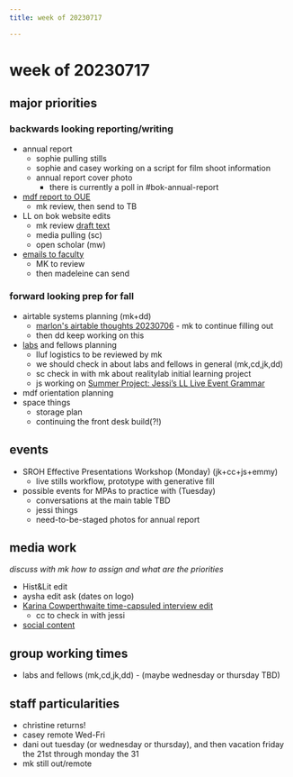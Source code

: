 ```yaml
---
title: week of 20230717

---
```


# week of 20230717
## major priorities
### backwards looking reporting/writing
* annual report
    * sophie pulling stills
    * sophie and casey working on a script for film shoot information
    * annual report cover photo
        * there is currently a poll in #bok-annual-report
* [mdf report to OUE](https://docs.google.com/document/d/14vQzFwAxpqLtIFgCbzo23O5i7Da8jDG4tDrUzVHzGg0/edit#heading=h.c6fwtzb389kp)
    * mk review, then send to TB
* LL on bok website edits
    * mk review [draft text](https://drive.google.com/drive/folders/1k_Lh9v17yz3xdwxVVsdXMvVBMK-M31o-)
    * media pulling (sc)
    * open scholar (mw)
* [emails to faculty](https://hackmd.io/@ll-summer-23/Bk2ncmoFh)
    * MK to review
    * then madeleine can send
### forward looking prep for fall
* airtable systems planning (mk+dd)
    * [marlon's airtable thoughts 20230706](/Ti4vjUotSlqI874KVKy9Vw) - mk to continue filling out 
    * then dd keep working on this
* [labs](https://hackmd.io/@ll-summer-23/r13tuFkdh/%2FF-BW3iubSFaKmbA5Dc6aeQ) and fellows planning
    * lluf logistics to be reviewed by mk
    * we should check in about labs and fellows in general (mk,cd,jk,dd)
    * sc check in with mk about realitylab initial learning project
    * js working on [Summer Project: Jessi’s LL Live Event Grammar](/KKLnuTmWQeqdRjK_rGCJEQ)
* mdf orientation planning
* space things
    * storage plan
    * continuing the front desk build(?!)
## events
* SROH Effective Presentations Workshop (Monday) (jk+cc+js+emmy)
    * live stills workflow, prototype with generative fill
* possible events for MPAs to practice with (Tuesday)
    * conversations at the main table TBD
    * jessi things
    * need-to-be-staged photos for annual report
## media work
*discuss with mk how to assign and what are the priorities*
* Hist&Lit edit
* aysha edit ask (dates on logo)
* [Karina Cowperthwaite time-capsuled interview edit](/PUumQOPQRJGSfIJwl-i5Yw)
    * cc to check in with jessi
* [social content](https://airtable.com/appitFkleGG0PVGlW/tblkOdA6Y61pIhcv9/viw3QBmZQgV1q4iVQ?blocks=hide)

## group working times
* labs and fellows (mk,cd,jk,dd) - (maybe wednesday or thursday TBD)

## staff particularities
* christine returns!
* casey remote Wed-Fri
* dani out tuesday (or wednesday or thursday), and then vacation friday the 21st through monday the 31
* mk still out/remote